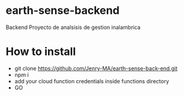 # earth-sense-backend
Backend Proyecto de analsisis de gestion inalambrica
# How to install
- git clone https://github.com/Jenry-MA/earth-sense-back-end.git
- npm i
- add your cloud function credentials inside functions directory
- GO
